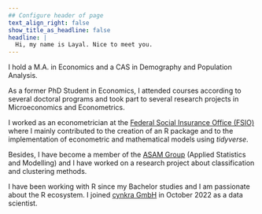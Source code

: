 ```yaml
---
## Configure header of page
text_align_right: false
show_title_as_headline: false
headline: |
  Hi, my name is Layal. Nice to meet you.
---
```


<!-- this is a subheadline -->

I hold a M.A. in Economics and a CAS in Demography and Population Analysis. 

As a former PhD Student in Economics, I attended courses according to several doctoral programs and took part to several research projects in Microeconomics and Econometrics.

I worked as an econometrician at the [Federal Social Insurance Office (FSIO)](https://www.bsv.admin.ch/bsv/en/home.html) where I mainly contributed to the creation of an R package and to the implementation of econometric and mathematical models using *tidyverse*. 

Besides, I have become a member of the [ASAM Group](https://www.unifr.ch/inf/asam/en/) (Applied Statistics and Modelling) and I have worked on a research project about classification and clustering methods.

I have been working with R since my Bachelor studies and I am passionate about the R ecosystem. I joined [cynkra GmbH](https://www.cynkra.com) in October 2022 as a data scientist.
